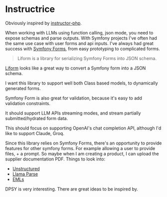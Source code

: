 # Instructrice

Obviously inspired by [instructor-php][instructor-php].

When working with LLMs using function calling, json mode, you need to expose schemas and parse outputs. 
With Symfony projects I've often had the same use case with user forms and api inputs. I've always had great success with [Symfony Forms][sf_form], from easy prototyping to complicated forms.

> Liform is a library for serializing Symfony Forms into JSON schema.

[Liform][liform] looks like a great way to convert a Symfony form into a JSON schema.

I want this library to support well both Class based models, to dynamically generated forms.

Symfony Form is also great for validation, because it's easy to add validation constraints.

It should support LLM APIs streaming modes, and stream partially submitted/hydrated form data.

This should focus on supporting OpenAI's chat completion API, although I'd like to support Claude, Groq.

Since this library relies on Symfony Forms, there's an opportunity to provide features for other symfony forms.
For example allowing a user to provide files, + a prompt.
So maybe when I am creating a product, I can upload the supplier documentation PDF.
Things to look into:
- [Unstructured][unstructured_docker]
- [Llama Parse][llama_parse]
- [EMLs][eml] 

DPSY is very interesting. There are great ideas to be inspired by.

[liform]: https://github.com/Limenius/Liform
[instructor-php]: https://github.com/cognesy/instructor-php/
[sf_form]: https://symfony.com/doc/current/components/form.html
[unstructured_docker]: https://unstructured-io.github.io/unstructured/installation/docker.html
[llama_parse]: https://github.com/run-llama/llama_parse
[eml]: https://en.wikipedia.org/wiki/Email#Filename_extensions
